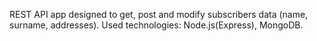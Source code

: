 REST API app designed to get, post and modify subscribers data (name, surname, addresses).
Used technologies: Node.js(Express), MongoDB.
